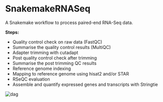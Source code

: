 # SnakemakeRNASeq
A Snakemake workflow to process paired-end RNA-Seq data.

**Steps:**

- Quality control check on raw data (FastQC)
- Summarise the quality control results (MultiQC)
- Adapter trimming with cutadapt
- Post quality control check after trimming
- Summarise the post trimming QC results 
- Reference genome indexing
- Mapping to reference genome using hisat2 and/or STAR
- RSeQC evaluation
- Assemble and quantify expressed genes and transcripts with Stringtie

![dag](https://user-images.githubusercontent.com/42179487/60604416-a2db4100-9d85-11e9-9c35-aa84c0da85fa.png)



